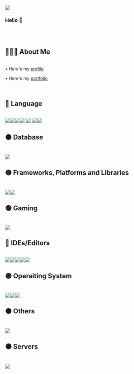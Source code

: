 

<!--
**hee2425/hee2425** is a ✨ _special_ ✨ repository because its `README.md` (this file) appears on your GitHub profile.

Here are some ideas to get you started:

- 🔭 I’m currently working on ...
- 🌱 I’m currently learning ...
- 👯 I’m looking to collaborate on ...
- 🤔 I’m looking for help with ...
- 💬 Ask me about ...
- 📫 How to reach me: ...
- 😄 Pronouns: ...
- ⚡ Fun fact: ...
-->

<img src="https://capsule-render.vercel.app/api?type=waving&color=FF8C8C&height=300&section=header&text=Chaehee&fontSize=90" />

### Hello 👋
<br>
<br>


## 👩🏻‍💻 About Me
<br/>
• Here's my <a target="_blank" href="https://leeward-brow-1da.notion.site/dcba81e30912475daffc284d9129aa1d">profile</a>

• Here's my <a target="_blank" href="https://leeward-brow-1da.notion.site/8e46cba7b2ed4bb99626b583ab327ad6?v=0ba5b0c724884bb09494c893a04d7033">portfolio</a>

<br>

## 🔴 Language 
<br/>
<img src="https://img.ss.io/badge/html5-%23E34F26.svg?style=for-the-badge&logo=html5&logoColor=white"/><img src="https://img.shields.io/badge/css3-%231572B6.svg?style=for-the-badge&logo=css3&logoColor=white"/><img src="https://img.shields.io/badge/java-%23ED8B00.svg?style=for-the-badge&logo=java&logoColor=white"/><img src="https://img.shields.io/badge/javascript-%23323330.svg?style=for-the-badge&logo=javascript&logoColor=%23F7DF1E"/> <img src="https://img.shields.io/badge/php-%23777BB4.svg?style=for-the-badge&logo=php&logoColor=white"/>   <img src="https://img.shields.io/badge/java-%23ED8B00.svg?style=for-the-badge&logo=java&logoColor=white"/><img src="https://img.shields.io/badge/c%23-%23239120.svg?style=for-the-badge&logo=c-sharp&logoColor=white"/>


<br>

## 🟠 Database
<br/>
<img src="https://img.shields.io/badge/mysql-%2300f.svg?style=for-the-badge&logo=mysql&logoColor=white"/>
<br>

## 🟡 Frameworks, Platforms and Libraries
<br/>
<img src="https://img.shields.io/badge/jquery-%230769AD.svg?style=for-the-badge&logo=jquery&logoColor=white"/><img src="https://img.shields.io/badge/chart.js-F5788D.svg?style=for-the-badge&logo=chart.js&logoColor=white"/>
<br>

## 🟢 Gaming
<br/>
<img src="https://img.shields.io/badge/unity-%23000000.svg?style=for-the-badge&logo=unity&logoColor=white">
<br>

## 🔵 IDEs/Editors
<br/>
<img src="https://img.shields.io/badge/Android%20Studio-3DDC84.svg?style=for-the-badge&logo=android-studio&logoColor=white"/><img src="https://img.shields.io/badge/Eclipse-FE7A16.svg?style=for-the-badge&logo=Eclipse&logoColor=white"/><img src="https://img.shields.io/badge/IntelliJIDEA-000000.svg?style=for-the-badge&logo=intellij-idea&logoColor=white"/><img src="https://img.shields.io/badge/Notepad++-90E59A.svg?style=for-the-badge&logo=notepad%2b%2b&logoColor=black"/><img src="https://img.shields.io/badge/Visual%20Studio-5C2D91.svg?style=for-the-badge&logo=visual-studio&logoColor=white"/>
<br>

## 🟣 Operaiting System
<br/>
<img src="https://img.shields.io/badge/Android-3DDC84?style=for-the-badge&logo=android&logoColor=white"/><img src="https://img.shields.io/badge/cent%20os-002260?style=for-the-badge&logo=centos&logoColor=F0F0F0"/><img src="https://img.shields.io/badge/Ubuntu-E95420?style=for-the-badge&logo=ubuntu&logoColor=white"/>
<br>
          
## 🟤 Others
<br/>
<img src="https://img.shields.io/badge/Notion-%23000000.svg?style=for-the-badge&logo=notion&logoColor=white"/>
<br>

## ⚫ Servers
<br/>
<img src="https://img.shields.io/badge/apache%20tomcat-%23F8DC75.svg?style=for-the-badge&logo=apache-tomcat&logoColor=black"/>
<br>






